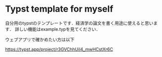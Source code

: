 # Typst template for myself

自分用のtypstのテンプレートです．経済学の論文を書く用途に使えると思います．
詳しい機能はexample.typを見てください．

ウェブアプリで確かめたい方は以下

https://typst.app/project/r3GVChhUil4_mwHCstXr6C

